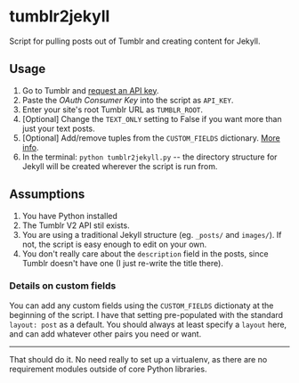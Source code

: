 tumblr2jekyll
=============

Script for pulling posts out of Tumblr and creating content for Jekyll. 

Usage
-----

1. Go to Tumblr and [request an API key](http://www.tumblr.com/oauth/register). 
2. Paste the *OAuth Consumer Key* into the script as `API_KEY`.
3. Enter your site's root Tumblr URL as `TUMBLR_ROOT`.
4. [Optional] Change the `TEXT_ONLY` setting to False if you want more than just your text posts.
5. [Optional] Add/remove tuples from the `CUSTOM_FIELDS` dictionary. [More info](#custom_fields).
6. In the terminal: `python tumblr2jekyll.py` -- the directory structure for Jekyll will be created wherever the script is run from.

Assumptions
-----------

1. You have Python installed
2. The Tumblr V2 API stil exists.
3. You are using a traditional Jekyll structure (eg. `_posts/` and `images/`). If not, the script is easy enough to edit on your own.
4. You don't really care about the `description` field in the posts, since Tumblr doesn't have one (I just re-write the title there).

### <a id="custom_fields"/>Details on custom fields

You can add any custom fields using the `CUSTOM_FIELDS` dictionaty at the beginning of the script. I have that setting pre-populated with the standard `layout: post` as a default. You should always at least specify a `layout` here, and can add whatever other pairs you need or want. 

------

That should do it. No need really to set up a virtualenv, as there are no requirement modules outside of core Python libraries. 
